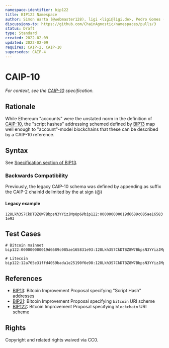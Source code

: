 ```yaml
---
namespace-identifier: bip122
title: BIP122 Namespace
author: Simon Warta (@webmaster128), ligi <ligi@ligi.de>, Pedro Gomes (@pedrouid)
discussions-to: https://github.com/ChainAgnostic/namespaces/pulls/3
status: Draft
type: Standard
created: 2022-02-09
updated: 2022-02-09
requires: CAIP-2, CAIP-10
supersedes: CAIP-4
---
```


# CAIP-10

*For context, see the [CAIP-10][] specification.*

## Rationale

While Ethereum "accounts" were the unstated norm in the definition of
[CAIP-10][], the "script hashes" addressing schemed defined by [BIP13][] map
well enough to "account"-model blockchains that these can be described by a
CAIP-10 reference.   

## Syntax

See [Specification section of BIP13](https://github.com/bitcoin/bips/blob/master/bip-0013.mediawiki#Specification).

### Backwards Compatibility

Previously, the legacy CAIP-10 schema was defined by appending as suffix the
CAIP-2 chainId delimited by the at sign (@)

#### Legacy example

`128Lkh3S7CkDTBZ8W7BbpsN3YYizJMp8p6@bip122:000000000019d6689c085ae165831e93`

## Test Cases

```
# Bitcoin mainnet
bip122:000000000019d6689c085ae165831e93:128Lkh3S7CkDTBZ8W7BbpsN3YYizJMp8p6

# Litecoin
bip122:12a765e31ffd4059bada1e25190f6e98:128Lkh3S7CkDTBZ8W7BbpsN3YYizJMp8p6
```

## References

- [BIP13][]: Bitcoin Improvement Proposal specifying "Script Hash" addresses
- [BIP21][]: Bitcoin Improvement Proposal specifying `bitcoin` URI scheme
- [BIP122][]: Bitcoin Improvement Proposal specifying `blockchain` URI scheme

[BIP13]: https://github.com/bitcoin/bips/blob/master/bip-0013.mediawiki
[BIP21]: https://github.com/bitcoin/bips/blob/master/bip-0021.mediawiki
[BIP122]: https://github.com/bitcoin/bips/blob/master/bip-0122.mediawiki
[CAIP-2]: https://github.com/ChainAgnostic/CAIPs/blob/master/CAIPs/caip-2.md
[CAIP-10]: https://github.com/ChainAgnostic/CAIPs/blob/master/CAIPs/caip-10.md
[CAIP-19]: https://github.com/ChainAgnostic/CAIPs/blob/master/CAIPs/caip-19.md
[CAIP-21]: https://github.com/ChainAgnostic/CAIPs/blob/master/CAIPs/caip-21.md
[CAIP-22]: https://github.com/ChainAgnostic/CAIPs/blob/master/CAIPs/caip-22.md

## Rights

Copyright and related rights waived via CC0.